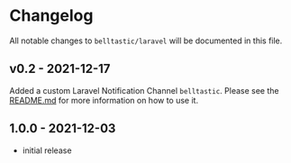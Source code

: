 # Changelog

All notable changes to `belltastic/laravel` will be documented in this file.

## v0.2 - 2021-12-17

Added a custom Laravel Notification Channel `belltastic`. Please see the [README.md](https://github.com/belltastic/laravel) for more information on how to use it.

## 1.0.0 - 2021-12-03

- initial release
